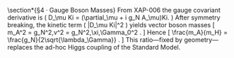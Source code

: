 \section*{§4 · Gauge Boson Masses}
From XAP-006 the gauge covariant derivative is
\(
D_\mu Ki = (\partial_\mu + i g_N A_\mu)Ki.
\)
After symmetry breaking, the kinetic term
\(
|D_\mu Ki|^2
\)
yields vector boson masses
\[
m_A^2 = g_N^2\,v^2
       = g_N^2\,\xi\,\Gamma_0^2 .
\]
Hence
\[
\frac{m_A}{m_H}
= \frac{g_N}{2\sqrt{\lambda_\Gamma}} .
\]
This ratio—fixed by geometry—replaces the ad-hoc Higgs coupling of the Standard Model.